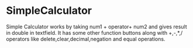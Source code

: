 # SimpleCalculator
Simple Calculator works by taking num1 + operator+ num2 and gives result in double in textfield.
It has some other function buttons along with +,-,*,/ operators like delete,clear,decimal,negation and equal operations.
 
